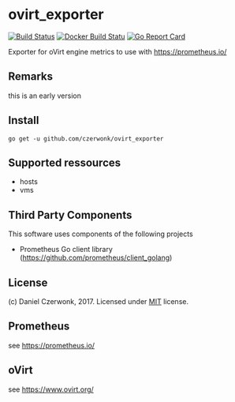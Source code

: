 # ovirt_exporter
[![Build Status](https://travis-ci.org/czerwonk/ovirt_exporter.svg)][travis]
[![Docker Build Statu](https://img.shields.io/docker/build/czerwonk/ovirt_exporter.svg)][dockerbuild]
[![Go Report Card](https://goreportcard.com/badge/github.com/czerwonk/ovirt_exporter)][goreportcard]

Exporter for oVirt engine metrics to use with https://prometheus.io/

## Remarks
this is an early version

## Install
```
go get -u github.com/czerwonk/ovirt_exporter
```

## Supported ressources
* hosts
* vms

## Third Party Components
This software uses components of the following projects
* Prometheus Go client library (https://github.com/prometheus/client_golang)

## License
(c) Daniel Czerwonk, 2017. Licensed under [MIT](LICENSE) license.

## Prometheus
see https://prometheus.io/

## oVirt
see https://www.ovirt.org/

[travis]: https://travis-ci.org/czerwonk/ovirt_exporter
[dockerbuild]: https://hub.docker.com/r/czerwonk/ovirt_exporter/builds
[goreportcard]: https://goreportcard.com/report/github.com/czerwonk/ovirt_exporter
